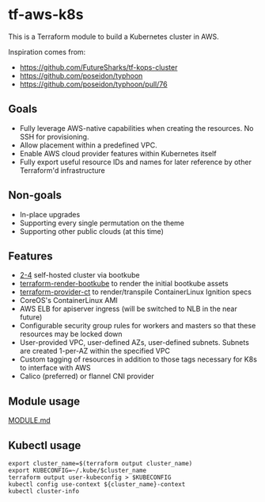 # tf-aws-k8s
This is a Terraform module to build a Kubernetes cluster in AWS.

Inspiration comes from:
* https://github.com/FutureSharks/tf-kops-cluster
* https://github.com/poseidon/typhoon
* https://github.com/poseidon/typhoon/pull/76

## Goals
* Fully leverage AWS-native capabilities when creating the resources. No SSH for provisioning.
* Allow placement within a predefined VPC.
* Enable AWS cloud provider features within Kubernetes itself
* Fully export useful resource IDs and names for later reference by other Terraform'd infrastructure

## Non-goals
* In-place upgrades
* Supporting every single permutation on the theme
* Supporting other public clouds (at this time)

## Features
* [2-4](https://github.com/kubernetes/community/blob/master/contributors/design-proposals/cluster-lifecycle/self-hosted-kubernetes.md) self-hosted cluster via bootkube
* [terraform-render-bootkube](https://github.com/poseidon/terraform-render-bootkube) to render the initial bootkube assets
* [terraform-provider-ct](https://github.com/coreos/terraform-provider-ct) to render/transpile ContainerLinux Ignition specs
* CoreOS's ContainerLinux AMI
* AWS ELB for apiserver ingress (will be switched to NLB in the near future)
* Configurable security group rules for workers and masters so that these resources may be locked down
* User-provided VPC, user-defined AZs, user-defined subnets. Subnets are created 1-per-AZ within the specified VPC
* Custom tagging of resources in addition to those tags necessary for K8s to interface with AWS
* Calico (preferred) or flannel CNI provider

## Module usage
[MODULE.md](MODULE.md)

## Kubectl usage
```
export cluster_name=$(terraform output cluster_name)
export KUBECONFIG=~/.kube/$cluster_name
terraform output user-kubeconfig > $KUBECONFIG
kubectl config use-context ${cluster_name}-context
kubectl cluster-info
```
